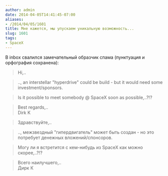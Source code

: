 ```yaml
---
author: admin
date: 2014-04-05T14:41:45-07:00
aliases:
- /2014/04/05/1601
title: Мне кажется, мы упускаем уникальную возможность...
slug: 1601
tags:
- SpaceX
---
```


В inbox свалился замечательный образчик спама (пунктуация и орфография сохранена): 

> Hi,..

> .., an interstellar "hyperdrive" could be build - but it would need some investment/sponsors.

> Is it possible to meet somebody @ SpaceX soon as possible,..?!?

> Best regards,..  
> Dirk K

> Здравствуйте,..

> .., межзвездный "гипердвигатель" может быть создан - но это потребует денежных вложений/спонсоров.

> Могу ли я встретится с кем-нибудь из SpaceX как можно скорее,..?!?

> Всего наилучшего,..  
> Дирк К

<!--more-->
